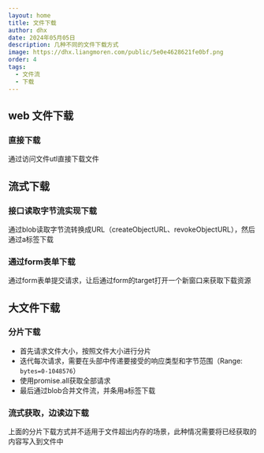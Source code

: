 ```yaml
---
layout: home
title: 文件下载
author: dhx
date: 2024年05月05日
description: 几种不同的文件下载方式
image: https://dhx.liangmoren.com/public/5e0e4628621fe0bf.png
order: 4
tags:
  - 文件流
  - 下载
---
```


## web 文件下载

### 直接下载

通过访问文件utl直接下载文件

## 流式下载

### 接口读取字节流实现下载

通过blob读取字节流转换成URL（createObjectURL、revokeObjectURL），然后通过a标签下载

### 通过form表单下载

通过form表单提交请求，让后通过form的target打开一个新窗口来获取下载资源

## 大文件下载

### 分片下载

- 首先请求文件大小，按照文件大小进行分片
- 迭代每次请求，需要在头部中传递要接受的响应类型和字节范围（Range: `bytes=0-1048576`）
- 使用promise.all获取全部请求
- 最后通过blob合并文件流，并条用a标签下载

### 流式获取，边读边下载

上面的分片下载方式并不适用于文件超出内存的场景，此种情况需要将已经获取的内容写入到文件中

```js

  

```
